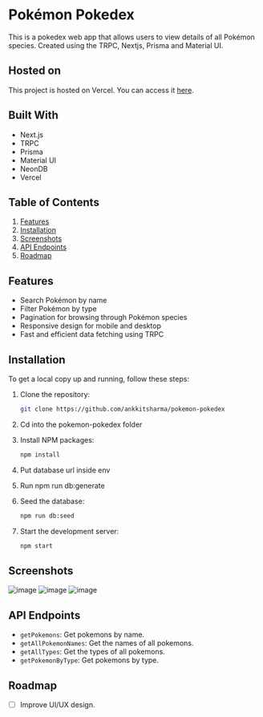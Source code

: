 # Pokémon Pokedex

This is a pokedex web app that allows users to view details of all Pokémon species.
Created using the TRPC, Nextjs, Prisma and Material UI.

## Hosted on

This project is hosted on Vercel. You can access it [here](https://pokemon-pokedex-one.vercel.app/).

## Built With

- Next.js
- TRPC
- Prisma
- Material UI
- NeonDB
- Vercel

## Table of Contents

1. [Features](#features)
2. [Installation](#installation)
3. [Screenshots](#screenshots)
4. [API Endpoints](#api-endpoints)
5. [Roadmap](#roadmap)

## Features

- Search Pokémon by name
- Filter Pokémon by type
- Pagination for browsing through Pokémon species
- Responsive design for mobile and desktop
- Fast and efficient data fetching using TRPC

## Installation

To get a local copy up and running, follow these steps:

1. Clone the repository:
   ```sh
   git clone https://github.com/ankkitsharma/pokemon-pokedex
   ```
2. Cd into the pokemon-pokedex folder
3. Install NPM packages:
   ```sh
   npm install
   ```
4. Put database url inside env

5. Run npm run db:generate

6. Seed the database:

   ```sh
   npm run db:seed
   ```

7. Start the development server:
   ```sh
   npm start
   ```

## Screenshots

![image](https://github.com/user-attachments/assets/9f587801-4fe1-4969-a2c4-a8faae8342eb)
![image](https://github.com/user-attachments/assets/6a6f7914-3289-48f7-8739-0420804f50bb)
![image](https://github.com/user-attachments/assets/ff216818-f236-4320-b6f3-8076a877e16e)

## API Endpoints

- `getPokemons`: Get pokemons by name.
- `getAllPokemonNames`: Get the names of all pokemons.
- `getAllTypes`: Get the types of all pokemons.
- `getPokemonByType`: Get pokemons by type.

## Roadmap

- [ ] Improve UI/UX design.
